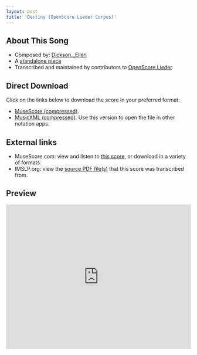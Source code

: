 ```yaml
---
layout: post
title: 'Destiny (OpenScore Lieder Corpus)'
---
```


## About This Song

- Composed by: [Dickson,_Ellen](https://fourscoreandmore.org/openscore/lieder/Dickson,_Ellen)
- A [standalone piece](https://fourscoreandmore.org/openscore/lieder/Dickson,_Ellen/_)
- Transcribed and maintained by contributors to [OpenScore Lieder].

[OpenScore Lieder]: https://musescore.com/openscore-lieder-corpus

## Direct Download

Click on the links below to download the score in your preferred format:
- [MuseScore (compressed)](https://github.com/openscore/lieder/blob/main/scores/Dickson,_Ellen/_/Destiny/lc6601006.mscz?raw=true).
- [MusicXML (compressed)](https://github.com/openscore/lieder/blob/main/scores/Dickson,_Ellen/_/Destiny/lc6601006.mxl?raw=true). Use this version to open the file in other notation apps.

## External links

- MuseScore.com: view and listen to [this score][MuseScore], or download in a variety of formats.
- IMSLP.org: view the [source PDF file(s)][IMSLP] that this score was transcribed from.

[MuseScore]: https://musescore.com/score/6601006
[IMSLP]: https://imslp.org/wiki/Special:ReverseLookup/286583

## Preview

<iframe width="100%" height="394" src="https://musescore.com/openscore-lieder-corpus/scores/6601006/embed" frameborder="0" allowfullscreen allow="autoplay; fullscreen"></iframe>
